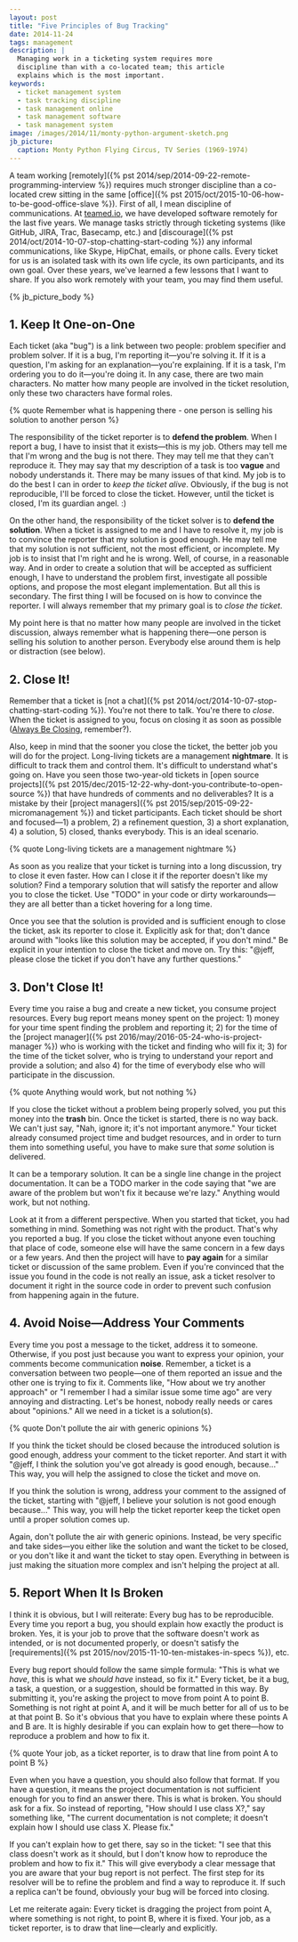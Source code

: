 ```yaml
---
layout: post
title: "Five Principles of Bug Tracking"
date: 2014-11-24
tags: management
description: |
  Managing work in a ticketing system requires more
  discipline than with a co-located team; this article
  explains which is the most important.
keywords:
  - ticket management system
  - task tracking discipline
  - task management online
  - task management software
  - task management system
image: /images/2014/11/monty-python-argument-sketch.png
jb_picture:
  caption: Monty Python Flying Circus, TV Series (1969-1974)
---
```


A team working [remotely]({% pst 2014/sep/2014-09-22-remote-programming-interview %})
requires much stronger discipline than
a co-located crew sitting in the same
[office]({% pst 2015/oct/2015-10-06-how-to-be-good-office-slave %}).
First of all, I mean discipline of
communications. At [teamed.io](http://www.teamed.io), we have developed software
remotely for the last five years. We manage tasks strictly through
ticketing systems (like GitHub, JIRA, Trac, Basecamp, etc.) and
[discourage]({% pst 2014/oct/2014-10-07-stop-chatting-start-coding %})
any informal communications, like Skype, HipChat, emails, or phone calls.
Every ticket for us is an isolated task with its own life cycle,
its own participants, and its own goal. Over these years, we've learned
a few lessons that I want to share. If you also work remotely with your
team, you may find them useful.

<!--more-->

{% jb_picture_body %}

## 1. Keep It One-on-One

Each ticket (aka "bug") is a link between two people: problem specifier and problem
solver. If it is a bug, I'm reporting it&mdash;you're solving it. If it is
a question, I'm asking for an explanation&mdash;you're explaining. If it
is a task, I'm ordering you to do it&mdash;you're doing it. In any case,
there are two main characters. No matter how many people are involved in the ticket
resolution, only these two characters have formal roles.

{% quote Remember what is happening there - one person is selling his solution to another person %}

The responsibility of the ticket reporter is to **defend the problem**. When I
report a bug, I have to insist that it exists&mdash;this is my job. Others
may tell me that I'm wrong and the bug is not there. They may tell
me that they can't reproduce it. They may say that my description of
a task is too **vague** and nobody understands it. There may be many issues
of that kind. My job is to do the best I can in order to *keep the ticket alive*.
Obviously, if the bug is not reproducible, I'll be forced to close
the ticket. However, until the ticket is closed, I'm its guardian angel. :)

On the other hand, the responsibility of the ticket solver is to
**defend the solution**. When a ticket is assigned to me and I have to resolve it,
my job is to convince the reporter that my solution is good enough. He may
tell me that my solution is not sufficient, not the most efficient, or
incomplete. My job is to insist that I'm right and he is wrong. Well, of course,
in a reasonable way. And in order to create a solution that will be
accepted as sufficient enough, I have to understand the problem first, investigate
all possible options, and propose the most elegant implementation. But all this
is secondary. The first thing I will be focused on is how to convince
the reporter. I will always remember that my primary goal is to *close the ticket*.

My point here is that no matter how many people are involved in the
ticket discussion, always remember what is happening there&mdash;one
person is selling his solution to another person. Everybody else around
them is help or distraction (see below).

## 2. Close It!

Remember that a ticket is
[not a chat]({% pst 2014/oct/2014-10-07-stop-chatting-start-coding %}).
You're not there to talk.
You're there to *close*. When the ticket is assigned to you,
focus on closing it as soon as possible
([Always Be Closing](https://www.youtube.com/watch?v=wVQPY4LlbJ4), remember?).

Also, keep in mind that the sooner you close the ticket, the better job
you will do for the project. Long-living tickets are a management **nightmare**.
It is difficult to track them and control them. It's difficult to understand
what's going on. Have you seen those two-year-old tickets in
[open source projects]({% pst 2015/dec/2015-12-22-why-dont-you-contribute-to-open-source %})
that have hundreds of comments and no deliverables? It is a mistake
by their
[project managers]({% pst 2015/sep/2015-09-22-micromanagement %})
and ticket participants. Each ticket should be
short and focused&mdash;1) a problem, 2) a refinement
question, 3) a short explanation, 4) a solution, 5) closed, thanks everybody.
This is an ideal scenario.

{% quote Long-living tickets are a management nightmare %}

As soon as you realize that your ticket is turning into a long discussion,
try to close it even faster. How can I close it if the reporter doesn't
like my solution? Find a temporary solution that will satisfy the reporter
and allow you to close the ticket. Use "TODO" in your code or dirty
workarounds&mdash;they are all better than a ticket hovering for a long time.

Once you see that the solution is provided and is sufficient enough
to close the ticket, ask its reporter to close it. Explicitly ask for that;
don't dance around with "looks like this solution may be accepted, if you don't mind."
Be explicit in your intention to close the ticket and move on. Try this:
"@jeff, please close the ticket if you don't have any further questions."

## 3. Don't Close It!

Every time you raise a bug and create a new ticket, you consume project
resources. Every bug report means money spent on the project: 1) money for your time
spent finding the problem and reporting it; 2) for the time of the
[project manager]({% pst 2016/may/2016-05-24-who-is-project-manager %})
who is working with the ticket and finding who will fix it; 3) for the time
of the ticket solver, who is trying to understand your report and provide
a solution; and also 4) for the time of everybody else who will participate
in the discussion.

{% quote Anything would work, but not nothing %}

If you close the ticket without a problem being properly solved,
you put this money into the **trash** bin. Once the ticket is started, there
is no way back. We can't just say, "Nah, ignore it; it's not important anymore."
Your ticket already consumed project time and budget resources, and in order to turn
them into something useful, you have to make sure that *some*
solution is delivered.

It can be a temporary solution. It can be a single line change in the
project documentation. It can be a TODO marker in the code saying that
"we are aware of the problem but won't fix it because we're lazy." Anything
would work, but not nothing.

Look at it from a different perspective. When you started that ticket, you had
something in mind. Something was not right with the product. That's why you
reported a bug. If you close the ticket without anyone even touching that place
of code, someone else will have the same concern in a few days or a few years.
And then the project will have to **pay again** for a similar ticket or discussion
of the same problem. Even if you're convinced that the issue you found in
the code is not really an issue, ask a ticket resolver to document it right
in the source code in order to prevent such confusion from happening again in the future.

## 4. Avoid Noise&mdash;Address Your Comments

Every time you post a message to the ticket, address it to someone. Otherwise,
if you post just because you want to express your opinion, your
comments become communication **noise**. Remember, a ticket is a conversation
between two people&mdash;one of them reported an issue and the other one is
trying to fix it. Comments like, "How about we try another approach"
or "I remember I had a similar issue some time ago" are very annoying
and distracting. Let's be honest, nobody really needs or cares about "opinions."
All we need in a ticket is a solution(s).

{% quote Don't pollute the air with generic opinions %}

If you think the ticket should be closed because the introduced solution
is good enough, address your comment to the ticket reporter. And start
it with "@jeff, I think the solution you've got already is good enough, because..."
This way, you will help the assigned to close the ticket and move on.

If you think the solution is wrong, address your comment to the assigned
of the ticket, starting with "@jeff, I believe your solution is not good enough
because..." This way, you will help the ticket reporter keep the ticket
open until a proper solution comes up.

Again, don't pollute the air with generic opinions. Instead, be very specific
and take sides&mdash;you either like the solution and want the ticket to
be closed, or you don't like it and want the ticket to stay open. Everything
in between is just making the situation more complex and isn't helping the
project at all.

## 5. Report When It Is Broken

I think it is obvious, but I will reiterate: Every bug has
to be reproducible. Every time you report a bug, you should explain
how exactly the product is broken. Yes, it is your job to prove that the
software doesn't work as intended, or is not documented properly, or
doesn't satisfy the
[requirements]({% pst 2015/nov/2015-11-10-ten-mistakes-in-specs %}), etc.

Every bug report should follow the same simple formula: "This is what we *have*,
this is what we *should have* instead, so fix it." Every ticket, be it a bug,
a task, a question, or a suggestion, should be formatted in this way. By
submitting it, you're asking the project to move from point A to point B. Something
is not right at point A, and it will be much better for all of us to be
at that point B. So it's obvious that you have to explain where these points
A and B are. It is highly desirable if you can explain how to get there&mdash;how to reproduce a problem and how to fix it.

{% quote Your job, as a ticket reporter, is to draw that line from point A to point B %}

Even when you have a question, you should also follow that format. If you
have a question, it means the project documentation is not sufficient
enough for you to find an answer there. This is what is broken. You should
ask for a fix. So instead of reporting, "How should I use class X?," say
something like, "The current documentation is not complete; it doesn't explain
how I should use class X. Please fix."

If you can't explain how to get there, say so in the ticket: "I see that
this class doesn't work as it should, but I don't know how to reproduce
the problem and how to fix it." This will give everybody a clear message
that you are aware that your bug report is not perfect. The first step
for its resolver will be to refine the problem and find a way to reproduce it.
If such a replica can't be found, obviously your bug will be forced into closing.

Let me reiterate again: Every ticket is dragging the project from point A,
where something is not right, to point B, where it is fixed. Your job,
as a ticket reporter, is to draw that line&mdash;clearly and explicitly.
